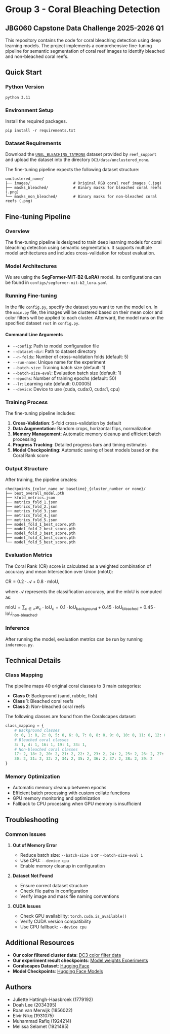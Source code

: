 # Group 3 - Coral Bleaching Detection
## JBG060 Capstone Data Challenge 2025-2026 Q1

This repository contains the code for coral bleaching detection using deep learning models. The project implements a comprehensive fine-tuning pipeline for semantic segmentation of coral reef images to identify bleached and non-bleached coral reefs.

## Quick Start
### Python Version
```aiignore
python 3.11
```

### Environment Setup

Install the required packages.
```
pip install -r requirements.txt
```

### Dataset Requirements
Download the [`UNAL_BLEACHING_TAYRONA`](https://drive.google.com/drive/folders/1mOuhlo0y-b65eo8QzlyUYLQMpwmvJYXF?usp=sharing) 
dataset provided by `reef_support` and upload the dataset into the directory `DC3/data/unclustered_none`.

The fine-tuning pipeline expects the following dataset structure:
```
unclustered_none/
├── images/                   # Original RGB coral reef images (.jpg)
├── masks_bleached/           # Binary masks for bleached coral reefs (.png)
└── masks_non_bleached/       # Binary masks for non-bleached coral reefs (.png)
```

## Fine-tuning Pipeline

### Overview
The fine-tuning pipeline is designed to train deep learning models for coral bleaching detection using semantic segmentation. It supports multiple model architectures and includes cross-validation for robust evaluation.

### Model Architectures
We are using the **SegFormer-MiT-B2 (LoRA)** model. Its configurations can be
found in `configs/segformer-mit-b2_lora.yaml`

### Running Fine-tuning
In the file `config.py`, specify the dataset you want to run the model on.
In the `main.py` file, the images will be clustered based on their mean color and color filters will 
be applied to each cluster. Afterward, the model runs on the specified dataset `root` in `config.py`.


#### Command Line Arguments
- `--config`: Path to model configuration file
- `--dataset-dir`: Path to dataset directory
- `--n-folds`: Number of cross-validation folds (default: 5)
- `--run-name`: Unique name for the experiment
- `--batch-size`: Training batch size (default: 1)
- `--batch-size-eval`: Evaluation batch size (default: 1)
- `--epochs`: Number of training epochs (default: 50)
- `--lr`: Learning rate (default: 0.00005)
- `--device`: Device to use (cuda, cuda:0, cuda:1, cpu)

[//]: # (### Model Configurations)

[//]: # (#### DPT-DINOv2-Giant with LoRA)

[//]: # (```yaml)

[//]: # (# configs/dpt-dinov2-giant_lora.yaml)

[//]: # (model:)

[//]: # (  name: "dpt-dinov2-giant")

[//]: # (  )
[//]: # (lora:)

[//]: # (  r: 128)

[//]: # (  lora_alpha: 32)

[//]: # (  modules_to_save: ["head"])

[//]: # ()
[//]: # (training:)

[//]: # (  epochs: 1000)

[//]: # (  optimizer:)

[//]: # (    type: torch.optim.AdamW)

[//]: # (    lr: 0.0005)

[//]: # (    weight_decay: 0.01)

[//]: # (```)

[//]: # (#### SegFormer-MiT-B2 with LoRA)

[//]: # (```yaml)

[//]: # (# configs/segformer-mit-b2_lora.yaml)

[//]: # (model:)

[//]: # (  name: "segformer-mit-b2")

[//]: # (  )
[//]: # (lora:)

[//]: # (  r: 64)

[//]: # (  lora_alpha: 16)

[//]: # (  modules_to_save: ["decode_head"])

[//]: # (```)

### Training Process

The fine-tuning pipeline includes:

1. **Cross-Validation**: 5-fold cross-validation by default
2. **Data Augmentation**: Random crops, horizontal flips, normalization
3. **Memory Management**: Automatic memory cleanup and efficient batch processing
4. **Progress Tracking**: Detailed progress bars and timing estimates
5. **Model Checkpointing**: Automatic saving of best models based on the Coral Rank score

[//]: # (The pipeline evaluates models using:)

[//]: # (- **Mean Intersection over Union &#40;IoU&#41;**)

[//]: # (- **Pixel Accuracy**)

[//]: # (- **Per-class IoU**)

[//]: # (- **Coral Rank**)

[//]: # (- $`\text{mIoU} = \sum_{c \in \mathcal{C}} w_c \cdot \text{IoU}_c = 0.1 \cdot \text{IoU}_{\text{background}} + 0.45 \cdot \text{IoU}_{\text{bleached}} + 0.45 \cdot \text{IoU}_{\text{non-bleached}}`$)

### Output Structure

After training, the pipeline creates:
```
checkpoints_{color_name or baseline}_{cluster_number or none}/
├── best_overall_model.pth
├── kfold_metrics.json
├── metrics_fold_1.json
├── metrics_fold_2.json
├── metrics_fold_3.json
├── metrics_fold_4.json
├── metrics_fold_5.json
├── model_fold_1_best_score.pth
├── model_fold_2_best_score.pth
├── model_fold_3_best_score.pth
├── model_fold_4_best_score.pth
└── model_fold_5_best_score.pth
```
### Evaluation Metrics
The Coral Rank (CR) score is calculated as a weighted combination of accuracy and mean Intersection over Union (mIoU):

$`\text{CR} = 0.2 \cdot \mathcal{A} + 0.8 \cdot \text{mIoU}`$,

where $\mathcal{A}$ represents the classification accuracy, and the mIoU is computed as:

$`\text{mIoU} = \sum_{c \in \mathcal{C}} w_c \cdot \text{IoU}_c = 0.1 \cdot \text{IoU}_{\text{background}} + 0.45 \cdot \text{IoU}_{\text{bleached}} + 0.45 \cdot \text{IoU}_{\text{non-bleached}}`$.

### Inference
After running the model, evaluation metrics can be run by running `inderence.py`.

[//]: # (After training, the pipeline creates:)

[//]: # (```)

[//]: # (checkpoints_{cluster_name or basline}_{color or none}/)

[//]: # (├── fold1/)

[//]: # (│   ├── coral_bleaching_experiment_fold1_final.pth)

[//]: # (│   └── benchmark_results.json)

[//]: # (├── fold2/)

[//]: # (│   └── ...)

[//]: # (└── ...)

[//]: # (```)

[//]: # (## 📊 Data Visualization)

[//]: # ()
[//]: # (### Coral Reef Dataset Loader)

[//]: # (The project includes a PyTorch DataLoader for coral reef images with segmentation masks:)

[//]: # ()
[//]: # (```python)

[//]: # (# Example usage from dataloader_example_masks.ipynb)

[//]: # (from ReefSegDataset import ReefSegDataset)

[//]: # (from torch.utils.data import DataLoader)

[//]: # ()
[//]: # (# Create dataset)

[//]: # (dataset = ReefSegDataset&#40;)

[//]: # (    images_dir="data/images",)

[//]: # (    masks_stitched_dir="data/masks_stitched",)

[//]: # (    resize=&#40;512, 512&#41;)

[//]: # (&#41;)

[//]: # ()
[//]: # (# Create data loader)

[//]: # (dataloader = DataLoader&#40;dataset, batch_size=4, shuffle=True&#41;)

[//]: # (```)

[//]: # ()
[//]: # (### Color Correction)

[//]: # (The project includes color correction utilities for underwater images:)

[//]: # (- **Gray-World Algorithm**: `Color Correction/Gray-World.py`)

[//]: # (- **Histogram Matching**: `Color Correction/Histogram Matching.py`)

## Technical Details

[//]: # (### Model Architecture)

[//]: # (The fine-tuning pipeline uses state-of-the-art vision transformers and CNNs:)

[//]: # (- **DPT &#40;Dense Prediction Transformer&#41;**: For dense prediction tasks)

[//]: # (- **DINOv2**: Self-supervised vision transformer backbone)

[//]: # (- **LoRA &#40;Low-Rank Adaptation&#41;**: Efficient fine-tuning technique)

[//]: # (- **SegFormer**: Efficient transformer for semantic segmentation)

### Class Mapping
The pipeline maps 40 original coral classes to 3 main categories:
- **Class 0**: Background (sand, rubble, fish)
- **Class 1**: Bleached coral reefs
- **Class 2**: Non-bleached coral reefs

The following classes are found from the Coralscapes dataset:
```python
class_mapping = {
    # Background classes
    0: 0, 1: 0, 2: 0, 5: 0, 6: 0, 7: 0, 8: 0, 9: 0, 10: 0, 11: 0, 12: 0, 13: 0, 14: 0, 15: 0,
    # Bleached coral classes
    3: 1, 4: 1, 16: 1, 19: 1, 33: 1,
    # Non-bleached coral classes
    17: 2, 18: 2, 20: 2, 21: 2, 22: 2, 23: 2, 24: 2, 25: 2, 26: 2, 27: 2, 28: 2, 29: 2,
    30: 2, 31: 2, 32: 2, 34: 2, 35: 2, 36: 2, 37: 2, 38: 2, 39: 2
}
```

### Memory Optimization
- Automatic memory cleanup between epochs
- Efficient batch processing with custom collate functions
- GPU memory monitoring and optimization
- Fallback to CPU processing when GPU memory is insufficient

[//]: # (## 📈 Performance)

[//]: # ()
[//]: # (The fine-tuning pipeline achieves competitive results on coral bleaching detection:)

[//]: # (- **Mean IoU**: ~68% on validation set)

[//]: # (- **Pixel Accuracy**: ~90% on background classes)

[//]: # (- **Bleached Coral Detection**: ~53% IoU for bleached coral regions)

## Troubleshooting

### Common Issues

1. **Out of Memory Error**
   - Reduce batch size: `--batch-size 1` or `--batch-size-eval 1`
   - Use CPU: `--device cpu`
   - Enable memory cleanup in configuration

2. **Dataset Not Found**
   - Ensure correct dataset structure
   - Check file paths in configuration
   - Verify image and mask file naming conventions

3. **CUDA Issues**
   - Check GPU availability: `torch.cuda.is_available()`
   - Verify CUDA version compatibility
   - Use CPU fallback: `--device cpu`

## Additional Resources

[//]: # (- **Group 03 dc3 original drive**: [Google drive link]&#40;https://drive.google.com/drive/folders/15pPCEVRFyHb3JQkFSnP8L6a0_nfm8ijp?usp=sharing&#41;)
- **Our color filtered cluster data**: [DC3 color filter data](https://drive.google.com/drive/folders/1yafN3OAzJ5BbFOOeogXgWdIEAqdzqh-T?usp=sharing)
- **Our experiment result checkpoints**: [Model weights Experiments](https://drive.google.com/drive/folders/1vh7podhA54w_I_SvLaeoT15at0R-qawB?usp=sharing)
- **Coralscapes Dataset**: [Hugging Face](https://huggingface.co/datasets/EPFL-ECEO/coralscapes)
- **Model Checkpoints**: [Hugging Face Models](https://huggingface.co/EPFL-ECEO)

## Authors
* Juliette Hattingh-Haasbroek (1779192)
* Doah Lee (2034395)
* Roan van Merwijk (1856022)
* Elvir Nikq (1931075)
* Muhammad Rafiq (1924214)
* Melissa Selamet (1921495)
